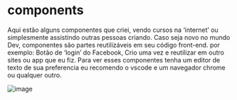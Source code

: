 # components
Aqui estão alguns componentes que criei, vendo cursos na ‘internet’ ou  simplesmente assistindo outras pessoas criando.
Caso seja novo no mundo Dev, componentes são partes reutilizáveis em seu código front-end.
por exemplo: Botão de ‘login’ do Facebook, Crio uma vez e reutilizar em outro sites ou app que eu fiz.
Para ver esses componentes tenha um editor de texto de sua preferencia eu recomendo o vscode e um navegador chrome ou qualquer outro.

![image](https://user-images.githubusercontent.com/31409846/111910730-56480580-8a41-11eb-8d38-47ab34876ac8.png)

